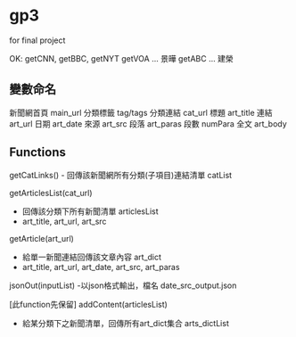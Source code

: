 # gp3
for final project

OK: getCNN, getBBC, getNYT
getVOA ... 景曄
getABC ... 建榮

<h2>變數命名</h2>
新聞網首頁 main_url
分類標籤 tag/tags
分類連結 cat_url
標題 art_title
連結 art_url
日期 art_date
來源 art_src
段落 art_paras
段數 numPara
全文 art_body

<h2>Functions</h2>
getCatLinks()
- 回傳該新聞網所有分類(子項目)連結清單 catList

getArticlesList(cat_url)
- 回傳該分類下所有新聞清單 articlesList
- art_title, art_url, art_src

getArticle(art_url)
- 給單一新聞連結回傳該文章內容 art_dict
- art_title, art_url, art_date, art_src, art_paras

jsonOut(inputList)
-以json格式輸出，檔名 date_src_output.json

[此function先保留]
addContent(articlesList)
- 給某分類下之新聞清單，回傳所有art_dict集合 arts_dictList
